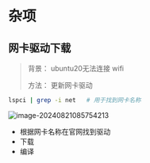 # 杂项

## 网卡驱动下载

> 背景： ubuntu20无法连接 wifi
>
> 方法： 更新网卡驱动

```bash
lspci | grep -i net   # 用于找到网卡名称
```

![image-20240821085754213](G:/softwares/typora/typora%20%E5%9B%BE%E7%89%87/%E6%9D%82%E9%A1%B9/image-20240821085754213.png)



- 根据网卡名称在官网找到驱动
- 下载
- 编译





